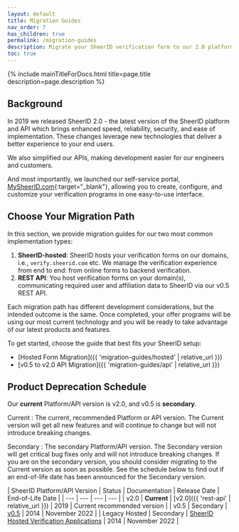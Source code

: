 ```yaml
---
layout: default
title: Migration Guides
nav_order: 7
has_children: true
permalink: /migration-guides
description: Migrate your SheerID verification form to our 2.0 platform.
toc: true
---
```


{% include mainTitleForDocs.html title=page.title description=page.description %}

## Background

In 2019 we released SheerID 2.0 - the latest version of the SheerID platform and API which brings enhanced speed, reliability, security, and ease of implementation. These changes leverage new technologies that deliver a better experience to your end users.

We also simplified our APIs, making development easier for our engineers and customers.

And most importantly, we launched our self-service portal, [MySheerID.com](https://my.sheerid.com){:target="_blank"}, allowing you to create, configure, and customize your verification programs in one easy-to-use interface.

## Choose Your Migration Path

In this section, we provide migration guides for our two most common implementation types:

1. **SheerID-hosted**: SheerID hosts your verification forms on our domains, i.e., `verify.sheerid.com` etc. We manage the verification experience from end to end: from online forms to backend verification.
1. **REST API**: You host verification forms on your domain(s), communicating required user and affiliation data to SheerID via our v0.5 REST API.

Each migration path has different development considerations, but the intended outcome is the same. Once completed, your offer programs will be using our most current technology and you will be ready to take advantage of our latest products and features.

To get started, choose the guide that best fits your SheerID setup:

* [Hosted Form Migration]({{ 'migration-guides/hosted' | relative_url }})
* [v0.5 to v2.0 API Migration]({{ 'migration-guides/api' | relative_url }})


## Product Deprecation Schedule

Our **current** Platform/API version is v2.0, and v0.5 is **secondary**.

Current
: The current, recommended Platform or API version. The Current version will get all new features and will continue to change but will not introduce breaking changes.

Secondary
: The secondary Platform/API version. The Secondary version will get critical bug fixes only and will not introduce breaking changes. If you are on the secondary version, you should consider migrating to the Current version as soon as possible. See the schedule below to find out if an end-of-life date has been announced for the Secondary version.


| SheerID Platform/API Version | Status | Documentation | Release Date | End-of-Life Date |
|  --- |  --- |  --- |  --- |
| v2.0 | **Current** | [v2.0]({{ 'rest-api' | relative_url }}) | 2019 | Current recommended version |
| v0.5 | Secondary | [v0.5](https://docs-v05.sheerid.com/docs/) | 2014 | November 2022 |
| Legacy Hosted | Secondary | [SheerID Hosted Verification Applications](https://docs-v05.sheerid.com/hosted-app/) | 2014 | November 2022 |